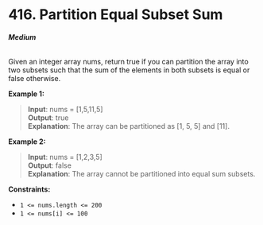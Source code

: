 # 416. Partition Equal Subset Sum
###### **Medium**

Given an integer array nums, return true if you can partition the array into two subsets such that the sum of the elements in both subsets is equal or false otherwise.
 

**Example 1:**

> **Input**: nums = [1,5,11,5]  
**Output**: true  
**Explanation**: The array can be partitioned as [1, 5, 5] and [11].  

**Example 2:**

> **Input**: nums = [1,2,3,5]  
**Output**: false  
**Explanation**: The array cannot be partitioned into equal sum subsets.
 

**Constraints:**

- `1 <= nums.length <= 200`
- `1 <= nums[i] <= 100`
